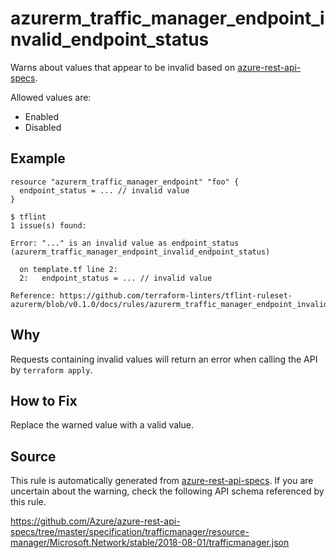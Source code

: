 <!--- This file generated by `tools/apispec-rule-gen/main.go`. DO NOT EDIT --->

# azurerm_traffic_manager_endpoint_invalid_endpoint_status

Warns about values that appear to be invalid based on [azure-rest-api-specs](https://github.com/Azure/azure-rest-api-specs).

Allowed values are:
- Enabled
- Disabled

## Example

```hcl
resource "azurerm_traffic_manager_endpoint" "foo" {
  endpoint_status = ... // invalid value
}
```

```
$ tflint
1 issue(s) found:

Error: "..." is an invalid value as endpoint_status (azurerm_traffic_manager_endpoint_invalid_endpoint_status)

  on template.tf line 2:
  2:   endpoint_status = ... // invalid value

Reference: https://github.com/terraform-linters/tflint-ruleset-azurerm/blob/v0.1.0/docs/rules/azurerm_traffic_manager_endpoint_invalid_endpoint_status.md

```

## Why

Requests containing invalid values will return an error when calling the API by `terraform apply`.

## How to Fix

Replace the warned value with a valid value.

## Source

This rule is automatically generated from [azure-rest-api-specs](https://github.com/Azure/azure-rest-api-specs). If you are uncertain about the warning, check the following API schema referenced by this rule.

https://github.com/Azure/azure-rest-api-specs/tree/master/specification/trafficmanager/resource-manager/Microsoft.Network/stable/2018-08-01/trafficmanager.json
